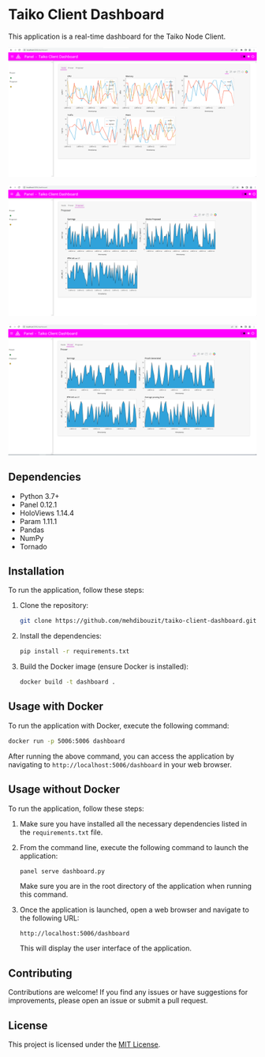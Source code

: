 # Taiko Client Dashboard

This application is a real-time dashboard for the Taiko Node Client.

![Node](app/doc/screenshots/node.png "Node")

![Proposer](app/doc/screenshots/proposer.png "Proposer")

![Prover](app/doc/screenshots/prover.png "Prover")

## Dependencies

- Python 3.7+
- Panel 0.12.1
- HoloViews 1.14.4
- Param 1.11.1
- Pandas
- NumPy
- Tornado

## Installation

To run the application, follow these steps:

1. Clone the repository:

   ```bash
   git clone https://github.com/mehdibouzit/taiko-client-dashboard.git
   ```

2. Install the dependencies:

   ```bash
   pip install -r requirements.txt
   ```

3. Build the Docker image (ensure Docker is installed):

   ```bash
   docker build -t dashboard .
   ```

## Usage with Docker

To run the application with Docker, execute the following command:

```bash
docker run -p 5006:5006 dashboard
```

After running the above command, you can access the application by navigating to `http://localhost:5006/dashboard` in your web browser.

## Usage without Docker

To run the application, follow these steps:

1. Make sure you have installed all the necessary dependencies listed in the `requirements.txt` file.

2. From the command line, execute the following command to launch the application:

   ```bash
   panel serve dashboard.py
   ```

   Make sure you are in the root directory of the application when running this command.

3. Once the application is launched, open a web browser and navigate to the following URL:

   ```
   http://localhost:5006/dashboard
   ```

   This will display the user interface of the application.

## Contributing

Contributions are welcome! If you find any issues or have suggestions for improvements, please open an issue or submit a pull request.

## License

This project is licensed under the [MIT License](LICENSE).
